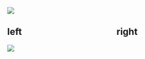 <div>
  <img src="https://capsule-render.vercel.app/api?section=header&type=waving&color=timeGradient&height=270&text=Welcome!🙌&fontSize=60&fontAlign=75&fontAlignY=33&desc=I'm%20Seokyung,%20FE%20Developer👩🏻‍💻&descSize=42&descAlign=63&descAlignY=55" />
  
  <div style="display: flex; flex-direction: row;">
    <div style="width: 50%;">
      <h2>left</h2>
    </div>
    <div style="width: 50%;">
      <h2>right</h2>
    </div>
  </div>
  
  <img src="https://capsule-render.vercel.app/api?section=footer&type=waving&color=timeGradient&height=200" />
</div>

<!--
**Seokyung/Seokyung** is a ✨ _special_ ✨ repository because its `README.md` (this file) appears on your GitHub profile.

Here are some ideas to get you started:

- 🔭 I’m currently working on ...
- 🌱 I’m currently learning ...
- 👯 I’m looking to collaborate on ...
- 🤔 I’m looking for help with ...
- 💬 Ask me about ...
- 📫 How to reach me: ...
- 😄 Pronouns: ...
- ⚡ Fun fact: ...
-->
